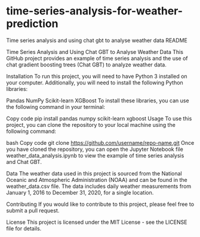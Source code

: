 # time-series-analysis-for-weather-prediction
Time series analysis and using chat gbt to analyse weather data 
README

Time Series Analysis and Using Chat GBT to Analyse Weather Data
This GitHub project provides an example of time series analysis and the use of chat gradient boosting trees (Chat GBT) to analyze weather data.

Installation
To run this project, you will need to have Python 3 installed on your computer. Additionally, you will need to install the following Python libraries:

Pandas
NumPy
Scikit-learn
XGBoost
To install these libraries, you can use the following command in your terminal:

Copy code
pip install pandas numpy scikit-learn xgboost
Usage
To use this project, you can clone the repository to your local machine using the following command:

bash
Copy code
git clone https://github.com/username/repo-name.git
Once you have cloned the repository, you can open the Jupyter Notebook file weather_data_analysis.ipynb to view the example of time series analysis and Chat GBT.

Data
The weather data used in this project is sourced from the National Oceanic and Atmospheric Administration (NOAA) and can be found in the weather_data.csv file. The data includes daily weather measurements from January 1, 2016 to December 31, 2020, for a single location.

Contributing
If you would like to contribute to this project, please feel free to submit a pull request.

License
This project is licensed under the MIT License - see the LICENSE file for details.
